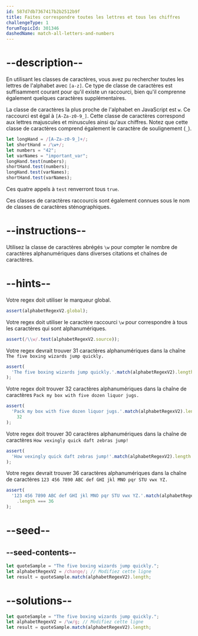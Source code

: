 ```yaml
---
id: 587d7db7367417b2b2512b9f
title: Faites correspondre toutes les lettres et tous les chiffres
challengeType: 1
forumTopicId: 301346
dashedName: match-all-letters-and-numbers
---
```


# --description--

En utilisant les classes de caractères, vous avez pu rechercher toutes les lettres de l'alphabet avec `[a-z]`. Ce type de classe de caractères est suffisamment courant pour qu'il existe un raccourci, bien qu'il comprenne également quelques caractères supplémentaires.

La classe de caractères la plus proche de l'alphabet en JavaScript est `w`. Ce raccourci est égal à `[A-Za-z0-9_]`. Cette classe de caractères correspond aux lettres majuscules et minuscules ainsi qu'aux chiffres. Notez que cette classe de caractères comprend également le caractère de soulignement (`_`).

```js
let longHand = /[A-Za-z0-9_]+/;
let shortHand = /\w+/;
let numbers = "42";
let varNames = "important_var";
longHand.test(numbers);
shortHand.test(numbers);
longHand.test(varNames);
shortHand.test(varNames);
```

Ces quatre appels à `test` renverront tous `true`.

Ces classes de caractères raccourcis sont également connues sous le nom de classes de caractères sténographiques.

# --instructions--

Utilisez la classe de caractères abrégés `\w` pour compter le nombre de caractères alphanumériques dans diverses citations et chaînes de caractères.

# --hints--

Votre regex doit utiliser le marqueur global.

```js
assert(alphabetRegexV2.global);
```

Votre regex doit utiliser le caractère raccourci `\w` pour correspondre à tous les caractères qui sont alphanumériques.

```js
assert(/\\w/.test(alphabetRegexV2.source));
```

Votre regex devrait trouver 31 caractères alphanumériques dans la chaîne `The five boxing wizards jump quickly.`

```js
assert(
  'The five boxing wizards jump quickly.'.match(alphabetRegexV2).length === 31
);
```

Votre regex doit trouver 32 caractères alphanumériques dans la chaîne de caractères `Pack my box with five dozen liquor jugs.`

```js
assert(
  'Pack my box with five dozen liquor jugs.'.match(alphabetRegexV2).length ===
    32
);
```

Votre regex doit trouver 30 caractères alphanumériques dans la chaîne de caractères `How vexingly quick daft zebras jump!`

```js
assert(
  'How vexingly quick daft zebras jump!'.match(alphabetRegexV2).length === 30
);
```

Votre regex devrait trouver 36 caractères alphanumériques dans la chaîne de caractères `123 456 7890 ABC def GHI jkl MNO pqr STU vwx YZ.`

```js
assert(
  '123 456 7890 ABC def GHI jkl MNO pqr STU vwx YZ.'.match(alphabetRegexV2)
    .length === 36
);
```

# --seed--

## --seed-contents--

```js
let quoteSample = "The five boxing wizards jump quickly.";
let alphabetRegexV2 = /change/; // Modifiez cette ligne
let result = quoteSample.match(alphabetRegexV2).length;
```

# --solutions--

```js
let quoteSample = "The five boxing wizards jump quickly.";
let alphabetRegexV2 = /\w/g; // Modifiez cette ligne
let result = quoteSample.match(alphabetRegexV2).length;
```
